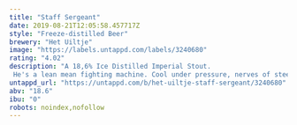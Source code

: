 ```yaml
---
title: "Staff Sergeant"
date: 2019-08-21T12:05:58.457717Z
style: "Freeze-distilled Beer"
brewery: "Het Uiltje"
image: "https://labels.untappd.com/labels/3240680"
rating: "4.02"
description: "A 18,6% Ice Distilled Imperial Stout. He's a lean mean fighting machine. Cool under pressure, nerves of steel. an imperial ice-distilled stout with ice in its veins, buffed it up with American and French oak chips. To make our dark soldier's brew more accessible, we even gave it a back-story in the form of peaty Scottish malt and some campfire smoke. But a staff sergeant is a staff sergeant, no matter how human you make him. so, when you sip our stout you don't say hi but attent-hut!! because at 18,6% he can poke your eye out, kid. Dismissed! at ease! or do whatever it is that staff sergeants say."
untappd_url: "https://untappd.com/b/het-uiltje-staff-sergeant/3240680"
abv: "18.6"
ibu: "0"
robots: noindex,nofollow
---
```

